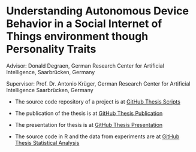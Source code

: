 # Understanding Autonomous Device Behavior in a Social Internet of Things environment though Personality Traits

Advisor: Donald Degraen, German Research Center for Artificial Intelligence, Saarbrücken, Germany

Supervisor: Prof. Dr. Antonio Krüger, German Research Center for Artificial Intelligence Saarbrücken, Germany

* The source code repository of a project is at [GitHub Thesis Scripts](https://github.com/latifaabdullayeva/Master-Thesis/tree/main/thesis-implementation)

* The publication of the thesis is at [GitHub Thesis Publication](https://github.com/latifaabdullayeva/Master-Thesis/tree/main/thesis-paper)

* The presentation for thesis is at [GitHub Thesis Presentation](https://github.com/latifaabdullayeva/Master-Thesis/tree/main/thesis-presentation)

* The source code in R and the data from experiments are at [GitHub Thesis Statistical Analysis](https://github.com/latifaabdullayeva/Master-Thesis/tree/main/thesis-statistical-analysis)
